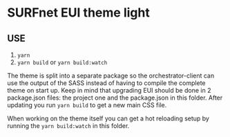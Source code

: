 # SURFnet EUI theme light

## USE

1. `yarn`
2. `yarn build` or `yarn build:watch`

The theme is split into a separate package so the orchestrator-client can use the output of the SASS instead of having
to compile the complete theme on start up. Keep in mind that upgrading EUI should be done in 2 package.json files: the
project one and the package.json in this folder. After updating you run `yarn build` to get a new main CSS file.

When working on the theme itself you can get a hot reloading setup by running the `yarn build:watch` in this folder.
